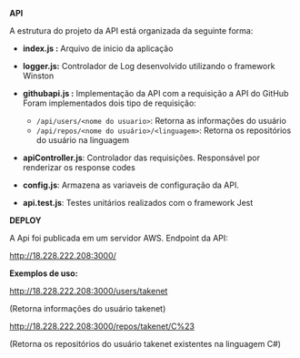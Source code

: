 **API**

A estrutura do projeto da API está organizada da seguinte forma:
- **index.js :** Arquivo de inicio da aplicação 
- **logger.js:** Controlador de Log desenvolvido utilizando o framework Winston 
- **githubapi.js :** Implementação da API com a requisição a API do GitHub
	 Foram implementados dois tipo de requisição:
	 
	 - `/api/users/<nome do usuario>`: 
	 Retorna as informações do usuário
	 - `/api/repos/<nome do usuário>/<linguagem>`:
	 Retorna os repositórios do usuário na linguagem
- **apiController.js**: Controlador das requisições. Responsável por renderizar os response codes
- **config.js**: Armazena as variaveis de configuração da API.
- **api.test.js**: Testes unitários realizados com o framework Jest



**DEPLOY**

A Api foi publicada em um servidor AWS. 
Endpoint da API:

http://18.228.222.208:3000/

**Exemplos de uso:**

http://18.228.222.208:3000/users/takenet

(Retorna informações do usuário takenet)

http://18.228.222.208:3000/repos/takenet/C%23

(Retorna os repositórios do usuário takenet existentes na linguagem C#)

